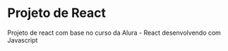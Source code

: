 # Projeto de React

Projeto de react com base no curso da Alura - React desenvolvendo com Javascript
